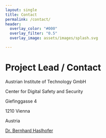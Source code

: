 ```yaml
---
layout: single
title: Contact
permalink: /contact/
header:
  overlay_color: "#000"
  overlay_filter: "0.5"
  overlay_image: assets/images/splash.svg

---
```

# Project Lead / Contact

Austrian Institute of Technology GmbH

Center for Digital Safety and Security

Giefinggasse 4

1210 Vienna

Austria 


[Dr. Bernhard Haslhofer](https://bernhardhaslhofer.info/)
